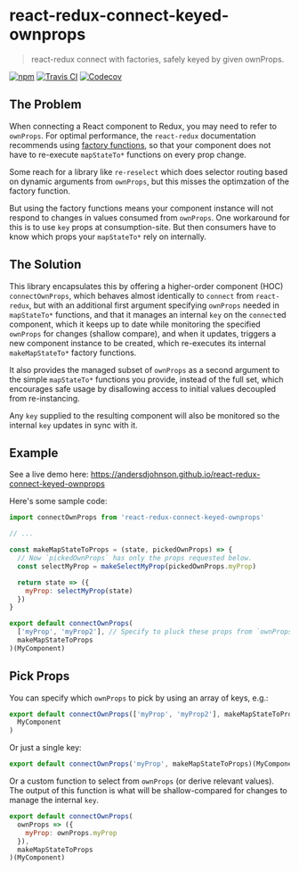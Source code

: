 # react-redux-connect-keyed-ownprops

> react-redux connect with factories, safely keyed by given ownProps.

[![npm](https://img.shields.io/npm/v/react-redux-connect-keyed-ownprops.svg)](https://www.npmjs.com/package/react-redux-connect-keyed-ownprops)
[![Travis CI](https://img.shields.io/travis/AndersDJohnson/react-redux-connect-keyed-ownprops.svg)](https://travis-ci.org/AndersDJohnson/react-redux-connect-keyed-ownprops)
[![Codecov](https://img.shields.io/codecov/c/github/AndersDJohnson/react-redux-connect-keyed-ownprops.svg)](https://codecov.io/gh/AndersDJohnson/react-redux-connect-keyed-ownprops)

## The Problem

When connecting a React component to Redux, you may need to refer to `ownProps`.
For optimal performance, the `react-redux` documentation
recommends using [factory functions](https://react-redux.js.org/api/connect#factory-functions),
so that your component does not have to re-execute `mapStateTo*` functions on every prop change.

Some reach for a library like `re-reselect` which does selector routing based on dynamic
arguments from `ownProps`, but this misses the optimzation of the factory function.

But using the factory functions means your component instance
will not respond to changes in values consumed from `ownProps`.
One workaround for this is to use `key` props at consumption-site.
But then consumers have to know which props your `mapStateTo*` rely on internally.

## The Solution

This library encapsulates this by offering a higher-order component (HOC) `connectOwnProps`,
which behaves almost identically to `connect` from `react-redux`, but with an additional
first argument specifying `ownProps` needed in `mapStateTo*` functions,
and that it manages an internal `key` on the `connect`ed component, which it keeps up to date
while monitoring the specified `ownProps` for changes (shallow compare), and when it updates,
triggers a new component instance to be created, which re-executes its internal
`makeMapStateTo*` factory functions.

It also provides the managed subset of `ownProps` as a second argument to the
simple `mapStateTo*` functions you provide, instead of the full set, which encourages
safe usage by disallowing access to initial values decoupled from re-instancing.

Any `key` supplied to the resulting component will also be monitored
so the internal `key` updates in sync with it.

## Example

See a live demo here: https://andersdjohnson.github.io/react-redux-connect-keyed-ownprops

Here's some sample code:

```js
import connectOwnProps from 'react-redux-connect-keyed-ownprops'

// ...

const makeMapStateToProps = (state, pickedOwnProps) => {
  // Now `pickedOwnProps` has only the props requested below.
  const selectMyProp = makeSelectMyProp(pickedOwnProps.myProp)

  return state => ({
    myProp: selectMyProp(state)
  })
}

export default connectOwnProps(
  ['myProp', 'myProp2'], // Specify to pluck these props from `ownProps`.
  makeMapStateToProps
)(MyComponent)
```

## Pick Props

You can specify which `ownProps` to pick by using an array of keys, e.g.:

```js
export default connectOwnProps(['myProp', 'myProp2'], makeMapStateToProps)(
  MyComponent
)
```

Or just a single key:

```js
export default connectOwnProps('myProp', makeMapStateToProps)(MyComponent)
```

Or a custom function to select from `ownProps` (or derive relevant values).
The output of this function is what will be shallow-compared for changes to manage the internal `key`.

```js
export default connectOwnProps(
  ownProps => ({
    myProp: ownProps.myProp
  }),
  makeMapStateToProps
)(MyComponent)
```
